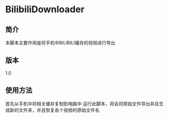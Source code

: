 # BilibiliDownloader

## 简介
本脚本主要作用是将手机中BILIBILI缓存的视频进行导出

## 版本
1.0

## 使用方法
首先从手机中将相关缓存复制到电脑中
运行此脚本，将会将原始文件导出并且生成新的文件夹，并且恢复各个视频的原始文件名


